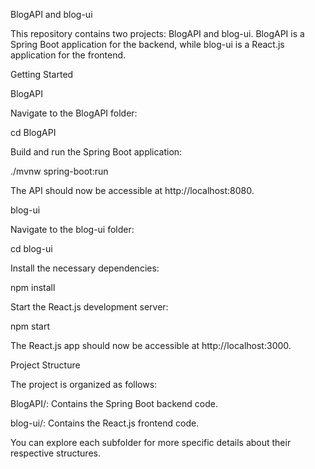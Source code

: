 BlogAPI and blog-ui

This repository contains two projects: BlogAPI and blog-ui. BlogAPI is a Spring Boot application for the backend, while blog-ui is a React.js application for the frontend.

Getting Started

BlogAPI

Navigate to the BlogAPI folder:

cd BlogAPI

Build and run the Spring Boot application:

./mvnw spring-boot:run

The API should now be accessible at http://localhost:8080.

blog-ui

Navigate to the blog-ui folder:

cd blog-ui

Install the necessary dependencies:

npm install

Start the React.js development server:

npm start

The React.js app should now be accessible at http://localhost:3000.


Project Structure


The project is organized as follows:


BlogAPI/: Contains the Spring Boot backend code.

blog-ui/: Contains the React.js frontend code.

You can explore each subfolder for more specific details about their respective structures.